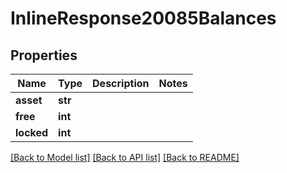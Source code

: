 # InlineResponse20085Balances

## Properties
Name | Type | Description | Notes
------------ | ------------- | ------------- | -------------
**asset** | **str** |  | 
**free** | **int** |  | 
**locked** | **int** |  | 

[[Back to Model list]](../README.md#documentation-for-models) [[Back to API list]](../README.md#documentation-for-api-endpoints) [[Back to README]](../README.md)

